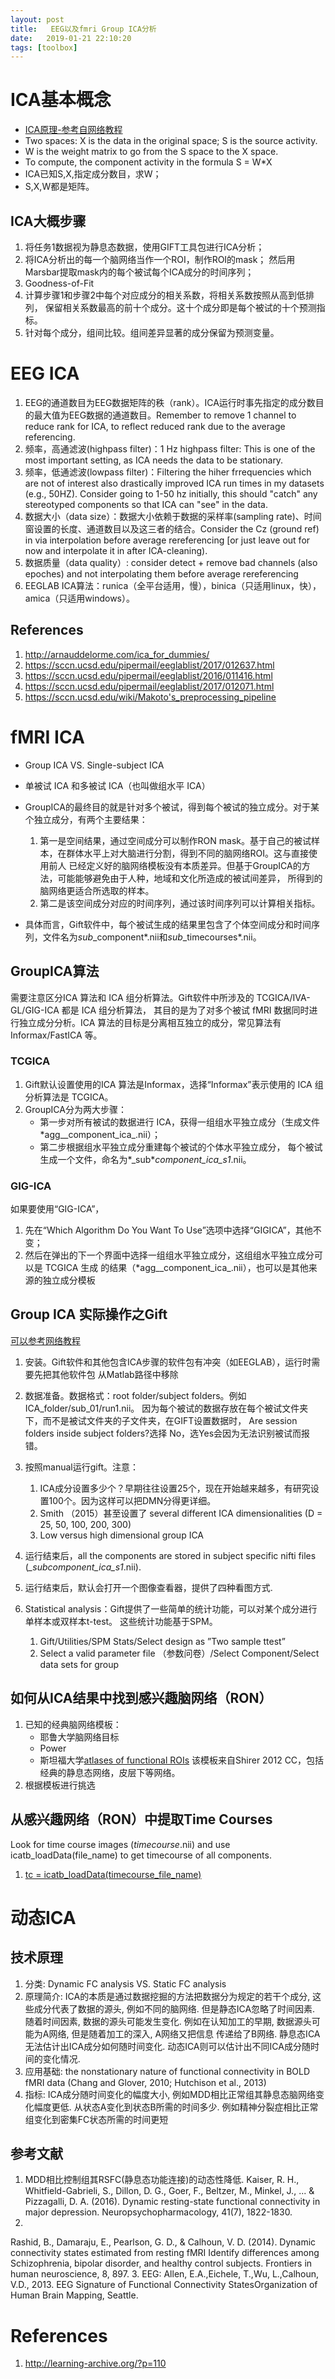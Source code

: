 ```yaml
---
layout: post
title:   EEG以及fmri Group ICA分析
date:   2019-01-21 22:10:20
tags: [toolbox]
---
```


# ICA基本概念

* [ICA原理-参考自网络教程](http://learning-archive.org/?p=110)
* Two spaces: X is the data in the original space; S is the source activity.
* W is the weight matrix to go from the S space to the X space.
* To compute, the component activity in the formula S = W*X
* ICA已知S,X,指定成分数目，求W；
* S,X,W都是矩阵。


## ICA大概步骤

1. 将任务1数据视为静息态数据，使用GIFT工具包进行ICA分析；
2. 将ICA分析出的每一个脑网络当作一个ROI，制作ROI的mask；
然后用Marsbar提取mask内的每个被试每个ICA成分的时间序列；
3. Goodness-of-Fit
4. 计算步骤1和步骤2中每个对应成分的相关系数，将相关系数按照从高到低排列，
保留相关系数最高的前十个成分。这十个成分即是每个被试的十个预测指标。
5. 针对每个成分，组间比较。组间差异显著的成分保留为预测变量。

# EEG ICA

1. EEG的通道数目为EEG数据矩阵的秩（rank）。ICA运行时事先指定的成分数目的最大值为EEG数据的通道数目。Remember to remove 1 channel to reduce rank for ICA, to reflect reduced rank due to the average referencing. 
2. 频率，高通滤波(highpass filter)：1 Hz highpass filter: This is one of the most important setting, as ICA needs the data to be stationary.
3. 频率，低通滤波(lowpass filter)：Filtering the hiher frrequencies which are not of interest also drastically improved ICA run times in my datasets (e.g., 50HZ). Consider going to 1-50 hz initially, this should "catch" any stereotyped
components so that ICA can "see" in the data.
4. 数据大小（data size）：数据大小依赖于数据的采样率(sampling rate)、时间窗设置的长度、通道数目以及这三者的结合。Consider the Cz (ground ref) in via interpolation before average rereferencing [or just leave out for now and interpolate it in after ICA-cleaning).
5. 数据质量（data quality）: consider detect + remove bad channels (also epoches) and not interpolating them before average rereferencing
6. EEGLAB ICA算法：runica（全平台适用，慢），binica（只适用linux，快），amica（只适用windows）。

## References

1. http://arnauddelorme.com/ica_for_dummies/
2. https://sccn.ucsd.edu/pipermail/eeglablist/2017/012637.html
3. https://sccn.ucsd.edu/pipermail/eeglablist/2016/011416.html
4. https://sccn.ucsd.edu/pipermail/eeglablist/2017/012071.html
5. https://sccn.ucsd.edu/wiki/Makoto's_preprocessing_pipeline


# fMRI ICA

* Group ICA VS. Single-subject ICA 

* 单被试 ICA 和多被试 ICA（也叫做组水平 ICA）

* GroupICA的最终目的就是针对多个被试，得到每个被试的独立成分。对于某个独立成分，有两个主要结果：
    1. 第一是空间结果，通过空间成分可以制作RON mask。基于自己的被试样本，在群体水平上对大脑进行分割，得到不同的脑网络ROI。这与直接使用前人
已经定义好的脑网络模板没有本质差异。但基于GroupICA的方法，可能能够避免由于人种，地域和文化所造成的被试间差异，
所得到的脑网络更适合所选取的样本。
	2. 第二是该空间成分对应的时间序列，通过该时间序列可以计算相关指标。
* 具体而言，Gift软件中，每个被试生成的结果里包含了个体空间成分和时间序列，文件名为*sub*_component*.nii和*sub*_timecourses*.nii。

## GroupICA算法

需要注意区分ICA 算法和 ICA 组分析算法。Gift软件中所涉及的 TCGICA/IVA-GL/GIG-ICA 都是 ICA 组分析算法，
其目的是为了对多个被试 fMRI 数据同时进行独立成分分析。ICA 算法的目标是分离相互独立的成分，常见算法有
Informax/FastICA 等。

### TCGICA

1. Gift默认设置使用的ICA 算法是Informax，选择“Informax”表示使用的 ICA 组分析算法是 TCGICA。
2. GroupICA分为两大步骤：
    * 第一步对所有被试的数据进行 ICA，获得一组组水平独立成分（生成文件*agg__component_ica_.nii）；
	* 第二步根据组水平独立成分重建每个被试的个体水平独立成分，
	每个被试生成一个文件，命名为*_sub*_component_ica_s1_.nii。

	
### GIG-ICA

如果要使用“GIG-ICA”，

1. 先在“Which Algorithm Do You Want To Use”选项中选择“GIGICA”，其他不变；	
2. 然后在弹出的下一个界面中选择一组组水平独立成分，这组组水平独立成分可以是 TCGICA 生成
的结果（*agg__component_ica_.nii），也可以是其他来源的独立成分模板

## Group ICA 实际操作之Gift

[可以参考网络教程](http://learning-archive.org/?p=110)

1. 安装。Gift软件和其他包含ICA步骤的软件包有冲突（如EEGLAB），运行时需要先把其他软件包
从Matlab路径中移除
2. 数据准备。数据格式：root folder/subject folders。例如ICA_folder/sub_01/run1.nii。
因为每个被试的数据存放在每个被试文件夹下，而不是被试文件夹的子文件夹，在GIFT设置数据时，
Are session folders inside subject folders?选择 No，选Yes会因为无法识别被试而报错。
3. 按照manual运行gift。注意：
    1. ICA成分设置多少个？早期往往设置25个，现在开始越来越多，有研究设置100个。因为这样可以把DMN分得更详细。
	2. Smith （2015）甚至设置了 several different ICA dimensionalities (D = 25, 50, 100, 200, 300)
	3. Low versus high dimensional group ICA
4. 运行结束后，all the components are stored in subject specific nifti files 
(*_sub*_component_ica_s1_.nii).
5. 运行结束后，默认会打开一个图像查看器，提供了四种看图方式.

6. Statistical analysis：Gift提供了一些简单的统计功能，可以对某个成分进行单样本或双样本t-test。
这些统计功能基于SPM。
    1. Gift/Utilities/SPM Stats/Select design as ”Two sample ttest”
    2. Select a valid parameter file （参数问卷）/Select Component/Select data sets for group

## 如何从ICA结果中找到感兴趣脑网络（RON）

1. 已知的经典脑网络模板：
    * 耶鲁大学脑网络目标
    * Power
	* 斯坦福大学[atlases of functional ROIs](http://findlab.stanford.edu/functional_ROIs.html) 该模板来自Shirer 2012 CC，包括
	经典的静息态网络，皮层下等网络。
2. 根据模板进行挑选	
	
## 从感兴趣网络（RON）中提取Time Courses

Look for time course images (*timecourse*.nii) and use icatb_loadData(file_name) to
get timecourse of all components.

1. [tc = icatb_loadData(timecourse_file_name) ](https://sourceforge.net/p/icatb/mailman/message/21519374/)


# 动态ICA

## 技术原理

1. 分类: Dynamic FC analysis VS. Static FC analysis
2. 原理简介: ICA的本质是通过数据挖掘的方法把数据分为规定的若干个成分, 这些成分代表了数据的源头, 例如不同的脑网络. 
但是静态ICA忽略了时间因素. 随着时间因素, 数据的源头可能发生变化. 例如在认知加工的早期, 数据源头可能为A网络, 但是随着加工的深入, A网络又把信息
传递给了B网络. 静息态ICA无法估计出ICA成分如何随时间变化. 动态ICA则可以估计出不同ICA成分随时间的变化情况.
3. 应用基础: the nonstationary nature of functional connectivity in BOLD fMRI data
(Chang and Glover, 2010; Hutchison et al., 2013)
4. 指标: 
    ICA成分随时间变化的幅度大小, 例如MDD相比正常组其静息态脑网络变化幅度更低.
	从状态A变化到状态B所需的时间多少. 例如精神分裂症相比正常组变化到密集FC状态所需的时间更短

## 参考文献

1. MDD相比控制组其RSFC(静息态功能连接)的动态性降低.
Kaiser, R. H., Whitfield-Gabrieli, S., Dillon, D. G., Goer, F., Beltzer, M., Minkel, J., ... & Pizzagalli, D. A. (2016). Dynamic resting-state functional connectivity in major depression. Neuropsychopharmacology, 41(7), 1822-1830.
2. 
Rashid, B., Damaraju, E., Pearlson, G. D., & Calhoun, V. D. (2014). Dynamic connectivity states estimated from resting fMRI Identify differences among Schizophrenia, bipolar disorder, and healthy control subjects. Frontiers in human neuroscience, 8, 897.
3. EEG:
    Allen, E.A.,Eichele, T.,Wu, L.,Calhoun, V.D., 2013. EEG Signature of Functional Connectivity
StatesOrganization of Human Brain Mapping, Seattle.


# References
1. http://learning-archive.org/?p=110